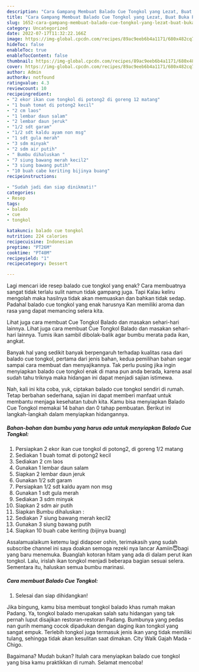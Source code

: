 ```yaml
---
description: "Cara Gampang Membuat Balado Cue Tongkol yang Lezat, Buat Buka Puasa Bikin Ngiler"
title: "Cara Gampang Membuat Balado Cue Tongkol yang Lezat, Buat Buka Puasa Bikin Ngiler"
slug: 1652-cara-gampang-membuat-balado-cue-tongkol-yang-lezat-buat-buka-puasa-bikin-ngiler
category: Uncategorized
date: 2022-07-17T11:32:22.166Z
image: https://img-global.cpcdn.com/recipes/89ac9eeb6b4a1171/680x482cq70/balado-cue-tongkol-foto-resep-utama.jpg
hideToc: false
enableToc: true
enableTocContent: false
thumbnail: https://img-global.cpcdn.com/recipes/89ac9eeb6b4a1171/680x482cq70/balado-cue-tongkol-foto-resep-utama.jpg
cover: https://img-global.cpcdn.com/recipes/89ac9eeb6b4a1171/680x482cq70/balado-cue-tongkol-foto-resep-utama.jpg
author: Admin
authorAv: notfound
ratingvalue: 4.3
reviewcount: 10
recipeingredient:
- "2 ekor ikan cue tongkol di potong2 di goreng 12 matang"
- "1 buah tomat di potong2 kecil"
- "2 cm laos"
- "1 lembar daun salam"
- "2 lembar daun jeruk"
- "1/2 sdt garam"
- "1/2 sdt kaldu ayam non msg"
- "1 sdt gula merah"
- "3 sdm minyak"
- "2 sdm air putih"
- " Bumbu dihaluskan "
- "7 siung bawang merah kecil2"
- "3 siung bawang putih"
- "10 buah cabe keriting bijinya buang"
recipeinstructions:

- "Sudah jadi dan siap dinikmati!"
categories:
- Resep
tags:
- balado
- cue
- tongkol

katakunci: balado cue tongkol 
nutrition: 224 calories
recipecuisine: Indonesian
preptime: "PT26M"
cooktime: "PT40M"
recipeyield: "1"
recipecategory: Dessert

---
```



Lagi mencari ide resep balado cue tongkol yang enak? Cara membuatnya sangat tidak terlalu sulit namun tidak gampang juga. Tapi Kalau keliru mengolah maka hasilnya tidak akan memuaskan dan bahkan tidak sedap. Padahal balado cue tongkol yang enak harusnya Kan memiliki aroma dan rasa yang dapat memancing selera kita.


Lihat juga cara membuat Cue Tongkol Balado dan masakan sehari-hari lainnya. Lihat juga cara membuat Cue Tongkol Balado dan masakan sehari-hari lainnya. Tumis ikan sambil dibolak-balik agar bumbu merata pada ikan, angkat.

Banyak hal yang sedikit banyak berpengaruh terhadap kualitas rasa dari balado cue tongkol, pertama dari jenis bahan, kedua pemilihan bahan segar sampai cara membuat dan menyajikannya. Tak perlu pusing jika ingin menyiapkan balado cue tongkol enak di mana pun anda berada, karena asal sudah tahu triknya maka hidangan ini dapat menjadi sajian istimewa.


Nah, kali ini kita coba, yuk, ciptakan balado cue tongkol sendiri di rumah. Tetap berbahan sederhana, sajian ini dapat memberi manfaat untuk membantu menjaga kesehatan tubuh kita. Kamu bisa menyiapkan Balado Cue Tongkol memakai 14 bahan dan 0 tahap pembuatan. Berikut ini langkah-langkah dalam menyiapkan hidangannya.

<!--inarticleads1-->

##### Bahan-bahan dan bumbu yang harus ada untuk menyiapkan Balado Cue Tongkol:

1. Persiapkan 2 ekor ikan cue tongkol di potong2, di goreng 1/2 matang
1. Sediakan 1 buah tomat di potong2 kecil
1. Sediakan 2 cm laos
1. Gunakan 1 lembar daun salam
1. Siapkan 2 lembar daun jeruk
1. Gunakan 1/2 sdt garam
1. Persiapkan 1/2 sdt kaldu ayam non msg
1. Gunakan 1 sdt gula merah
1. Sediakan 3 sdm minyak
1. Siapkan 2 sdm air putih
1. Siapkan  Bumbu dihaluskan :
1. Sediakan 7 siung bawang merah kecil2
1. Gunakan 3 siung bawang putih
1. Siapkan 10 buah cabe keriting (bijinya buang)


Assalamualaikum ketemu lagi didapoer oshin, terimakasih yang sudah subscribe channel ini saya doakan semoga rezeki nya lancar Aamiin😇bagi yang baru menemuka. Buanglah kotoran hitam yang ada di dalam perut ikan tongkol. Lalu, irislah ikan tongkol menjadi beberapa bagian sesuai selera. Sementara itu, haluskan semua bumbu marinasi. 

<!--inarticleads2-->

##### Cara membuat Balado Cue Tongkol:


1. Selesai dan siap dihidangkan!

Jika bingung, kamu bisa membuat tongkol balado khas rumah makan Padang. Ya, tongkol balado merupakan salah satu hidangan yang tak pernah luput disajikan restoran-restoran Padang. Bumbunya yang pedas nan gurih memang cocok dipadukan dengan daging ikan tongkol yang sangat empuk. Terlebih tongkol juga termasuk jenis ikan yang tidak memiliki tulang, sehingga tidak akan kesulitan saat dimakan. City Walk Gajah Mada - Chigo. 

Bagaimana? Mudah bukan? Itulah cara menyiapkan balado cue tongkol yang bisa kamu praktikkan di rumah. Selamat mencoba!
